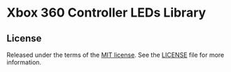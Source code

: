 # Xbox 360 Controller LEDs Library

## License
Released under the terms of the [MIT license](https://opensource.org/licenses/MIT). See the [LICENSE](LICENSE) file for more information.

